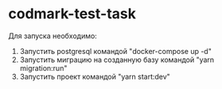 # codmark-test-task
Для запуска необходимо:
1. Запустить postgresql командой "docker-compose up -d"
2. Запустить миграцию на созданную базу командой "yarn migration:run"
3. Запустить проект командой "yarn start:dev"
